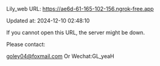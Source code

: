 Lily_web URL: https://ae6d-61-165-102-156.ngrok-free.app

Updated at: 2024-12-10 02:48:10

If you cannot open this URL, the server might be down.

Please contact: 

goley04@foxmail.com Or Wechat:GL_yeaH